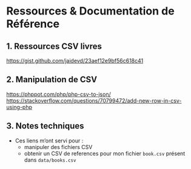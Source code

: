 # Ressources & Documentation de Référence

## 1. Ressources CSV livres 
https://gist.github.com/jaidevd/23aef12e9bf56c618c41

## 2. Manipulation de CSV

https://phppot.com/php/php-csv-to-json/
https://stackoverflow.com/questions/70799472/add-new-row-in-csv-using-php

## 3. Notes techniques
- Ces liens m’ont servi pour :
  - manipuler des fichiers CSV
  - obtenir un CSV de references pour mon fichier `book.csv` présent dans `data/books.csv`